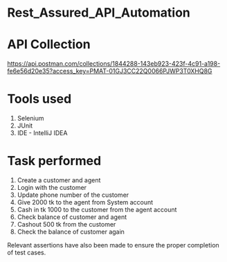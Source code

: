# Rest_Assured_API_Automation

# API Collection

https://api.postman.com/collections/1844288-143eb923-423f-4c91-a198-fe6e56d20e35?access_key=PMAT-01GJ3CC22Q0066PJWP3T0XHQ8G

# Tools used

1. Selenium
2. JUnit
3. IDE - IntelliJ IDEA

# Task performed

1. Create a customer and agent
2. Login with the customer
3. Update phone number of the customer
4. Give 2000 tk to the agent from System account
5. Cash in tk 1000 to the customer  from the agent account
6. Check balance of customer and agent
7. Cashout 500 tk from the customer
8. Check the balance of customer again

Relevant assertions have also been made to ensure the proper completion of test cases.

